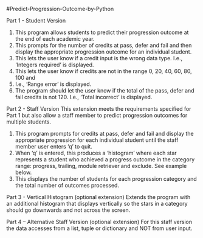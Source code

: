 #Predict-Progression-Outcome-by-Python

Part 1 - Student Version
1. This program allows students to predict their progression outcome at the end of each
academic year.
2. This prompts for the number of credits at pass, defer and fail and then display the
appropriate progression outcome for an individual student.
3. This lets the user know if a credit input is the wrong data type. I.e., ‘Integers
required’ is displayed.
4. This lets the user know if credits are not in the range 0, 20, 40, 60, 80, 100 and
120. I.e., ‘Range error’ is displayed.
5. The program should let the user know if the total of the pass, defer and fail credits is not 120.
I.e., ‘Total incorrect’ is displayed.

Part 2 - Staff Version
This extension meets the requirements specified for Part 1 but also allow a staff member to
predict progression outcomes for multiple students.
1. This program prompts for credits at pass, defer and fail and display the appropriate
progression for each individual student until the staff member user enters ‘q’ to quit.
2. When ‘q’ is entered, this produces a ‘histogram’ where each star represents a
student who achieved a progress outcome in the category range: progress, trailing, module
retriever and exclude. See example below.
3. This displays the number of students for each progression category and the total
number of outcomes processed.

Part 3 - Vertical Histogram (optional extension)
Extends the program with an additional histogram that displays vertically so the stars in a category
should go downwards and not across the screen.

Part 4 – Alternative Staff Version (optional extension)
For this staff version the data accesses from a list, tuple or dictionary and NOT from user
input. 
